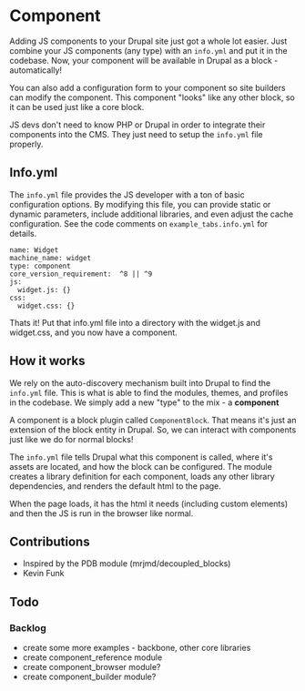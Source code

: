 # Component

Adding JS components to your Drupal site just got a whole lot easier. Just combine your JS components (any type) with an `info.yml` and put it in the codebase. Now, your component will be available in Drupal as a block - automatically!

You can also add a configuration form to your component so site builders can modify the component. This component "looks" like any other block, so it can be used just like a core block.

JS devs don't need to know PHP or Drupal in order to integrate their components into the CMS. They just need to setup the `info.yml` file properly. 
## Info.yml
The `info.yml` file provides the JS developer with a ton of basic configuration options. By modifying this file, you can provide static or dynamic parameters, include additional libraries, and even adjust the cache configuration. See the code comments on `example_tabs.info.yml` for details.

    name: Widget
    machine_name: widget
    type: component
    core_version_requirement:  ^8 || ^9
    js:
      widget.js: {}
    css:
	  widget.css: {}
Thats it! Put that info.yml file into a directory with the widget.js and widget.css, and you now have a component.

## How it works
We rely on the auto-discovery mechanism built into Drupal to find the `info.yml` file. This is what is able to find the modules, themes, and profiles in the codebase. We simply add a new "type" to the mix - a **component**

A component is a block plugin called `ComponentBlock`. That means it's just an extension of the block entity in Drupal. So, we can interact with components just like we do for normal blocks!

The `info.yml` file tells Drupal what this component is called, where it's assets are located, and how the block can be configured. The module creates a library definition for each component, loads any other library dependencies, and renders the default html to the page.

When the page loads, it has the html it needs (including custom elements) and then the JS is run in the browser like normal. 
## Contributions
- Inspired by the PDB module (mrjmd/decoupled_blocks)
- Kevin Funk

## Todo


### Backlog
- create some more examples - backbone, other core libraries
- create component_reference module
- create component_browser module?
- create component_builder module?

